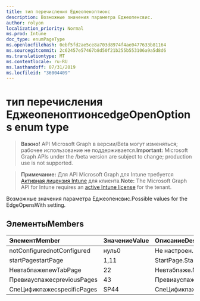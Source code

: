 ```yaml
---
title: тип перечисления Еджеопеноптионс
description: Возможные значения параметра Еджеопенсвис.
author: rolyon
localization_priority: Normal
ms.prod: Intune
doc_type: enumPageType
ms.openlocfilehash: 0ebf5fd2ae5ce8a703d8974f4ae0477633b81164
ms.sourcegitcommit: 2c62457e57467b8d50f21b255b553106a9a5d8d6
ms.translationtype: MT
ms.contentlocale: ru-RU
ms.lasthandoff: 07/31/2019
ms.locfileid: "36004409"
---
```

# <a name="edgeopenoptions-enum-type"></a><span data-ttu-id="a338d-103">тип перечисления Еджеопеноптионс</span><span class="sxs-lookup"><span data-stu-id="a338d-103">edgeOpenOptions enum type</span></span>

> <span data-ttu-id="a338d-104">**Важно!** API Microsoft Graph в версии/Beta могут изменяться; рабочее использование не поддерживается.</span><span class="sxs-lookup"><span data-stu-id="a338d-104">**Important:** Microsoft Graph APIs under the /beta version are subject to change; production use is not supported.</span></span>

> <span data-ttu-id="a338d-105">**Примечание:** Для API Microsoft Graph для Intune требуется [Активная лицензия Intune](https://go.microsoft.com/fwlink/?linkid=839381) для клиента.</span><span class="sxs-lookup"><span data-stu-id="a338d-105">**Note:** The Microsoft Graph API for Intune requires an [active Intune license](https://go.microsoft.com/fwlink/?linkid=839381) for the tenant.</span></span>

<span data-ttu-id="a338d-106">Возможные значения параметра Еджеопенсвис.</span><span class="sxs-lookup"><span data-stu-id="a338d-106">Possible values for the EdgeOpensWith setting.</span></span>

## <a name="members"></a><span data-ttu-id="a338d-107">Элементы</span><span class="sxs-lookup"><span data-stu-id="a338d-107">Members</span></span>
|<span data-ttu-id="a338d-108">Элемент</span><span class="sxs-lookup"><span data-stu-id="a338d-108">Member</span></span>|<span data-ttu-id="a338d-109">Значение</span><span class="sxs-lookup"><span data-stu-id="a338d-109">Value</span></span>|<span data-ttu-id="a338d-110">Описание</span><span class="sxs-lookup"><span data-stu-id="a338d-110">Description</span></span>|
|:---|:---|:---|
|<span data-ttu-id="a338d-111">notConfigured</span><span class="sxs-lookup"><span data-stu-id="a338d-111">notConfigured</span></span>|<span data-ttu-id="a338d-112">нуль</span><span class="sxs-lookup"><span data-stu-id="a338d-112">0</span></span>|<span data-ttu-id="a338d-113">Не настроен.</span><span class="sxs-lookup"><span data-stu-id="a338d-113">Not configured.</span></span>|
|<span data-ttu-id="a338d-114">startPage</span><span class="sxs-lookup"><span data-stu-id="a338d-114">startPage</span></span>|<span data-ttu-id="a338d-115">1,1</span><span class="sxs-lookup"><span data-stu-id="a338d-115">1</span></span>|<span data-ttu-id="a338d-116">StartPage.</span><span class="sxs-lookup"><span data-stu-id="a338d-116">StartPage.</span></span>|
|<span data-ttu-id="a338d-117">Невтабпаже</span><span class="sxs-lookup"><span data-stu-id="a338d-117">newTabPage</span></span>|<span data-ttu-id="a338d-118">2</span><span class="sxs-lookup"><span data-stu-id="a338d-118">2</span></span>|<span data-ttu-id="a338d-119">Невтабпаже.</span><span class="sxs-lookup"><span data-stu-id="a338d-119">NewTabPage.</span></span>|
|<span data-ttu-id="a338d-120">Превиауспажес</span><span class="sxs-lookup"><span data-stu-id="a338d-120">previousPages</span></span>|<span data-ttu-id="a338d-121">4</span><span class="sxs-lookup"><span data-stu-id="a338d-121">3</span></span>|<span data-ttu-id="a338d-122">Превиауспажес.</span><span class="sxs-lookup"><span data-stu-id="a338d-122">PreviousPages.</span></span>|
|<span data-ttu-id="a338d-123">СпеЦификпажес</span><span class="sxs-lookup"><span data-stu-id="a338d-123">specificPages</span></span>|<span data-ttu-id="a338d-124">SP4</span><span class="sxs-lookup"><span data-stu-id="a338d-124">4</span></span>|<span data-ttu-id="a338d-125">СпеЦификпажес.</span><span class="sxs-lookup"><span data-stu-id="a338d-125">SpecificPages.</span></span>|





